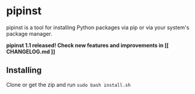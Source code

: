 # pipinst
pipinst is a tool for installing Python packages via pip or via your system's package manager. 

**pipinst 1.1 released! Check new features and improvements in [[ CHANGELOG.md ]]**

## Installing
Clone or get the zip and run ```sudo bash install.sh```
